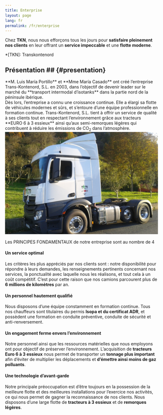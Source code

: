 ```yaml
---
title: Enterprise
layout: page
lang: fr
permalink: /fr/enterprise
---
```


Chez **TKN**, nous nous efforçons tous les jours pour **satisfaire pleinement nos clients** en leur offrant un **service impeccable** et une **flotte moderne**.

*[TKN]: Transkontenord

## Présentation ## {#presentation}

<div class="lead" markdown="1">
**M. Luis María Portillo** et **Mme María Casado** ont créé l’entreprise Trans-Kontenord, S.L. en 2003, dans l’objectif de devenir leader sur le marché du **transport intermodal d’isotanks** dans la partie nord de la péninsule ibérique.
</div>

<div class="row">
<div class="col-md-6" markdown="1">
Dès lors, l’entreprise a connu une croissance continue. Elle a élargi sa flotte de véhicules modernes et sûrs, et s’entoure d’une équipe professionnelle en formation continue. Trans-Kontenord, S.L. tient à offrir un service de qualité à ses clients tout en respectant l’environnement grâce aux tracteurs **EURO 6 à 3 essieux** ainsi qu’aux semi-remorques légères qui contribuent à réduire les émissions de CO<sub>2</sub> dans l’atmosphère.
</div>
<div class="col-md-6">
<img src="/assets/uploads/images/originales/image4.jpg" class="img-responsive" alt="Camiones respetuosos con el medio ambiente">
</div>
</div>

<div class="row valores">
<div class="col-xs-12">
<p class="jumbotron text-center h2">Les PRINCIPES FONDAMENTAUX de notre entreprise sont au nombre de 4</p>
</div>
</div>

<div class="row valores">
<div class="col-md-6">
<p class="text-center h2"><i class="fa fa-thumbs-up"></i></p>
<h4>Un service optimal</h4>
Les critères les plus appréciés par nos clients sont : notre disponibilité pour répondre à leurs demandes, les renseignements pertinents concernant nos services, la ponctualité avec laquelle nous les réalisons, et tout cela à un coût compétitif. C’est pour cette raison que nos camions parcourent plus de <strong>6 millions de kilomètres</strong> par an.
</div>

<div class="col-md-6">
<p class="text-center h2"><i class="fa fa-bookmark"></i></p>
<h4>Un personnel hautement qualifié</h4>
Nous disposons d’une équipe constamment en formation continue. Tous nos chauffeurs sont titulaires du permis <strong>Isopa et du certificat ADR</strong>, et possèdent une formation en conduite préventive, conduite de sécurité et anti-renversement.
</div>
</div>

<div class="row valores">
<div class="col-md-6">
<p class="text-center h2"><i class="fa fa-leaf"></i></p>
<h4>Un engagement ferme envers l’environnement</h4>
Notre personnel ainsi que les ressources matérielles que nous employons ont pour objectif de préserver l’environnement. L’acquisition de <strong>tracteurs Euro 6 à 3 essieux</strong> nous permet de transporter un <strong>tonnage plus important</strong> afin d’éviter de multiplier les déplacements et <strong>d’émettre ainsi moins de gaz polluants</strong>.
</div>

<div class="col-md-6">
<p class="text-center h2"><i class="fa fa-cogs"></i></p>
<h4>Une technologie d’avant-garde</h4>
Notre principale préoccupation est d’être toujours en la possession de la meilleure flotte et des meilleures installations pour l’exercice nos activités, ce qui nous permet de gagner la reconnaissance de nos clients. Nous disposons d’une large flotte de <strong>tracteurs à 3 essieux</strong> et de <strong>remorques légères</strong>.
</div>
</div>
